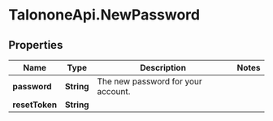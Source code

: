 # TalononeApi.NewPassword

## Properties
Name | Type | Description | Notes
------------ | ------------- | ------------- | -------------
**password** | **String** | The new password for your account. | 
**resetToken** | **String** |  | 


